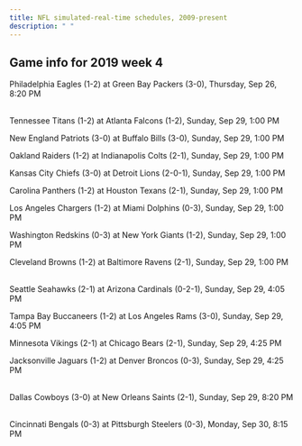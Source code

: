 ```yaml
---
title: NFL simulated-real-time schedules, 2009-present
description: " "
---
```


## Game info for 2019 week 4
Philadelphia Eagles (1-2) at Green Bay Packers (3-0), Thursday, Sep 26, 8:20 PM

<br/>Tennessee Titans (1-2) at Atlanta Falcons (1-2), Sunday, Sep 29, 1:00 PM

New England Patriots (3-0) at Buffalo Bills (3-0), Sunday, Sep 29, 1:00 PM

Oakland Raiders (1-2) at Indianapolis Colts (2-1), Sunday, Sep 29, 1:00 PM

Kansas City Chiefs (3-0) at Detroit Lions (2-0-1), Sunday, Sep 29, 1:00 PM

Carolina Panthers (1-2) at Houston Texans (2-1), Sunday, Sep 29, 1:00 PM

Los Angeles Chargers (1-2) at Miami Dolphins (0-3), Sunday, Sep 29, 1:00 PM

Washington Redskins (0-3) at New York Giants (1-2), Sunday, Sep 29, 1:00 PM

Cleveland Browns (1-2) at Baltimore Ravens (2-1), Sunday, Sep 29, 1:00 PM

<br/>Seattle Seahawks (2-1) at Arizona Cardinals (0-2-1), Sunday, Sep 29, 4:05 PM

Tampa Bay Buccaneers (1-2) at Los Angeles Rams (3-0), Sunday, Sep 29, 4:05 PM

Minnesota Vikings (2-1) at Chicago Bears (2-1), Sunday, Sep 29, 4:25 PM

Jacksonville Jaguars (1-2) at Denver Broncos (0-3), Sunday, Sep 29, 4:25 PM

<br/>Dallas Cowboys (3-0) at New Orleans Saints (2-1), Sunday, Sep 29, 8:20 PM

<br/>Cincinnati Bengals (0-3) at Pittsburgh Steelers (0-3), Monday, Sep 30, 8:15 PM

